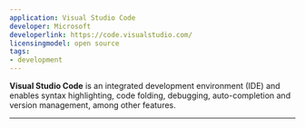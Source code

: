 ```yaml
---
application: Visual Studio Code
developer: Microsoft
developerlink: https://code.visualstudio.com/
licensingmodel: open source
tags:
- development
---
```

__Visual Studio Code__ is an integrated development environment (IDE) and enables syntax highlighting, code folding, debugging, auto-completion and version management, among other features. 

---
